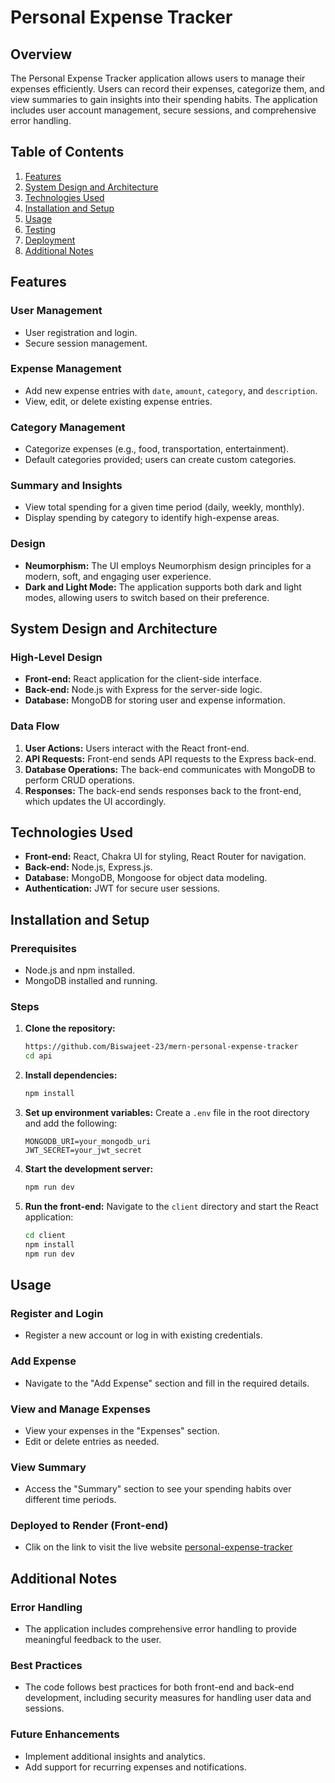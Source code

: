 # Personal Expense Tracker

## Overview

The Personal Expense Tracker application allows users to manage their expenses efficiently. Users can record their expenses, categorize them, and view summaries to gain insights into their spending habits. The application includes user account management, secure sessions, and comprehensive error handling.

## Table of Contents

1. [Features](#features)
2. [System Design and Architecture](#system-design-and-architecture)
3. [Technologies Used](#technologies-used)
4. [Installation and Setup](#installation-and-setup)
5. [Usage](#usage)
6. [Testing](#testing)
7. [Deployment](#deployment)
8. [Additional Notes](#additional-notes)

## Features

### User Management
- User registration and login.
- Secure session management.

### Expense Management
- Add new expense entries with `date`, `amount`, `category`, and `description`.
- View, edit, or delete existing expense entries.

### Category Management
- Categorize expenses (e.g., food, transportation, entertainment).
- Default categories provided; users can create custom categories.

### Summary and Insights
- View total spending for a given time period (daily, weekly, monthly).
- Display spending by category to identify high-expense areas.

### Design
- **Neumorphism:** The UI employs Neumorphism design principles for a modern, soft, and engaging user experience.
- **Dark and Light Mode:** The application supports both dark and light modes, allowing users to switch based on their preference.

## System Design and Architecture

### High-Level Design
- **Front-end:** React application for the client-side interface.
- **Back-end:** Node.js with Express for the server-side logic.
- **Database:** MongoDB for storing user and expense information.

### Data Flow
1. **User Actions:** Users interact with the React front-end.
2. **API Requests:** Front-end sends API requests to the Express back-end.
3. **Database Operations:** The back-end communicates with MongoDB to perform CRUD operations.
4. **Responses:** The back-end sends responses back to the front-end, which updates the UI accordingly.

## Technologies Used

- **Front-end:** React, Chakra UI for styling, React Router for navigation.
- **Back-end:** Node.js, Express.js.
- **Database:** MongoDB, Mongoose for object data modeling.
- **Authentication:** JWT for secure user sessions.

## Installation and Setup

### Prerequisites
- Node.js and npm installed.
- MongoDB installed and running.

### Steps

1. **Clone the repository:**
    ```bash
    https://github.com/Biswajeet-23/mern-personal-expense-tracker
    cd api
    ```

2. **Install dependencies:**
    ```bash
    npm install
    ```

3. **Set up environment variables:**
    Create a `.env` file in the root directory and add the following:
    ```env
    MONGODB_URI=your_mongodb_uri
    JWT_SECRET=your_jwt_secret
    ```

4. **Start the development server:**
    ```bash
    npm run dev
    ```

5. **Run the front-end:**
    Navigate to the `client` directory and start the React application:
    ```bash
    cd client
    npm install
    npm run dev
    ```

## Usage

### Register and Login
- Register a new account or log in with existing credentials.

### Add Expense
- Navigate to the "Add Expense" section and fill in the required details.

### View and Manage Expenses
- View your expenses in the "Expenses" section.
- Edit or delete entries as needed.

### View Summary
- Access the "Summary" section to see your spending habits over different time periods.


### Deployed to Render (Front-end)
- Clik on the link to visit the live website [personal-expense-tracker](https://mern-personal-expense-tracker-frontend.onrender.com/)

## Additional Notes

### Error Handling
- The application includes comprehensive error handling to provide meaningful feedback to the user.

### Best Practices
- The code follows best practices for both front-end and back-end development, including security measures for handling user data and sessions.

### Future Enhancements
- Implement additional insights and analytics.
- Add support for recurring expenses and notifications.
